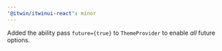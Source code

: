 ```yaml
---
'@itwin/itwinui-react': minor
---
```


Added the ability pass `future={true}` to `ThemeProvider` to enable _all_ future options.
